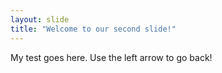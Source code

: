 ```yaml
---
layout: slide
title: "Welcome to our second slide!"
---
```

My test goes here.
Use the left arrow to go back!
